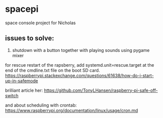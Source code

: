 # spacepi
space console project for Nicholas


## issues to solve:
1. shutdown with a button together with playing sounds using pygame mixer

for rescue restart of the rapsberry, add systemd.unit=rescue.target at the end of the cmdline.txt file on the boot SD card.
https://raspberrypi.stackexchange.com/questions/61638/how-do-i-start-up-in-safemode

brilliant article her: https://github.com/TonyLHansen/raspberry-pi-safe-off-switch

and about scheduling with crontab:
https://www.raspberrypi.org/documentation/linux/usage/cron.md


